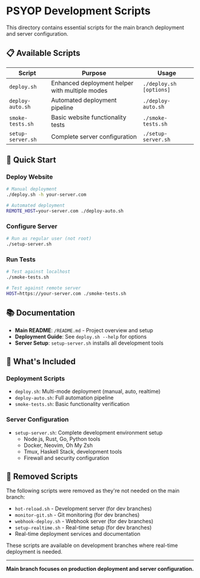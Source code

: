 # PSYOP Development Scripts

This directory contains essential scripts for the main branch deployment and server configuration.

## 📋 **Available Scripts**

| Script | Purpose | Usage |
|--------|---------|-------|
| `deploy.sh` | Enhanced deployment helper with multiple modes | `./deploy.sh [options]` |
| `deploy-auto.sh` | Automated deployment pipeline | `./deploy-auto.sh` |
| `smoke-tests.sh` | Basic website functionality tests | `./smoke-tests.sh` |
| `setup-server.sh` | Complete server configuration | `./setup-server.sh` |

## 🚀 **Quick Start**

### **Deploy Website**
```bash
# Manual deployment
./deploy.sh -h your-server.com

# Automated deployment
REMOTE_HOST=your-server.com ./deploy-auto.sh
```

### **Configure Server**
```bash
# Run as regular user (not root)
./setup-server.sh
```

### **Run Tests**
```bash
# Test against localhost
./smoke-tests.sh

# Test against remote server
HOST=https://your-server.com ./smoke-tests.sh
```

## 📚 **Documentation**

- **Main README**: `/README.md` - Project overview and setup
- **Deployment Guide**: See `deploy.sh --help` for options
- **Server Setup**: `setup-server.sh` installs all development tools

## 🔧 **What's Included**

### **Deployment Scripts**
- `deploy.sh`: Multi-mode deployment (manual, auto, realtime)
- `deploy-auto.sh`: Full automation pipeline
- `smoke-tests.sh`: Basic functionality verification

### **Server Configuration**
- `setup-server.sh`: Complete development environment setup
  - Node.js, Rust, Go, Python tools
  - Docker, Neovim, Oh My Zsh
  - Tmux, Haskell Stack, development tools
  - Firewall and security configuration

## 🚫 **Removed Scripts**

The following scripts were removed as they're not needed on the main branch:
- `hot-reload.sh` - Development server (for dev branches)
- `monitor-git.sh` - Git monitoring (for dev branches)
- `webhook-deploy.sh` - Webhook server (for dev branches)
- `setup-realtime.sh` - Real-time setup (for dev branches)
- Real-time deployment services and documentation

These scripts are available on development branches where real-time deployment is needed.

---

**Main branch focuses on production deployment and server configuration.**
